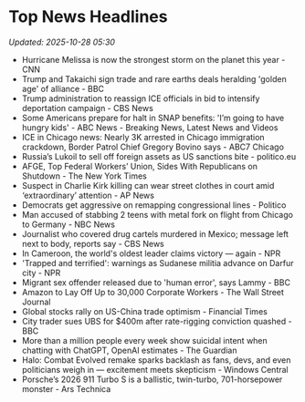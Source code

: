 # Top News Headlines

_Updated: 2025-10-28 05:30_

- Hurricane Melissa is now the strongest storm on the planet this year - CNN
- Trump and Takaichi sign trade and rare earths deals heralding 'golden age' of alliance - BBC
- Trump administration to reassign ICE officials in bid to intensify deportation campaign - CBS News
- Some Americans prepare for halt in SNAP benefits: 'I’m going to have hungry kids' - ABC News - Breaking News, Latest News and Videos
- ICE in Chicago news: Nearly 3K arrested in Chicago immigration crackdown, Border Patrol Chief Gregory Bovino says - ABC7 Chicago
- Russia’s Lukoil to sell off foreign assets as US sanctions bite - politico.eu
- AFGE, Top Federal Workers’ Union, Sides With Republicans on Shutdown - The New York Times
- Suspect in Charlie Kirk killing can wear street clothes in court amid ‘extraordinary’ attention - AP News
- Democrats get aggressive on remapping congressional lines - Politico
- Man accused of stabbing 2 teens with metal fork on flight from Chicago to Germany - NBC News
- Journalist who covered drug cartels murdered in Mexico; message left next to body, reports say - CBS News
- In Cameroon, the world's oldest leader claims victory — again - NPR
- 'Trapped and terrified': warnings as Sudanese militia advance on Darfur city - NPR
- Migrant sex offender released due to 'human error', says Lammy - BBC
- Amazon to Lay Off Up to 30,000 Corporate Workers - The Wall Street Journal
- Global stocks rally on US-China trade optimism - Financial Times
- City trader sues UBS for $400m after rate-rigging conviction quashed - BBC
- More than a million people every week show suicidal intent when chatting with ChatGPT, OpenAI estimates - The Guardian
- Halo: Combat Evolved remake sparks backlash as fans, devs, and even politicians weigh in — excitement meets skepticism - Windows Central
- Porsche’s 2026 911 Turbo S is a ballistic, twin-turbo, 701-horsepower monster - Ars Technica